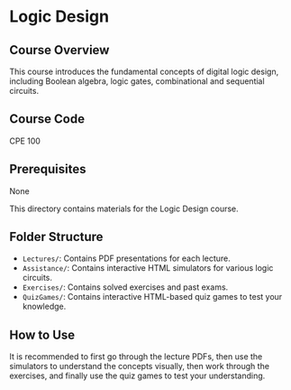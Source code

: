# Logic Design

## Course Overview
This course introduces the fundamental concepts of digital logic design, including Boolean algebra, logic gates, combinational and sequential circuits.

## Course Code
CPE 100

## Prerequisites
None

This directory contains materials for the Logic Design course.

## Folder Structure

*   `Lectures/`: Contains PDF presentations for each lecture.
*   `Assistance/`: Contains interactive HTML simulators for various logic circuits.
*   `Exercises/`: Contains solved exercises and past exams.
*   `QuizGames/`: Contains interactive HTML-based quiz games to test your knowledge.

## How to Use

It is recommended to first go through the lecture PDFs, then use the simulators to understand the concepts visually, then work through the exercises, and finally use the quiz games to test your understanding.
